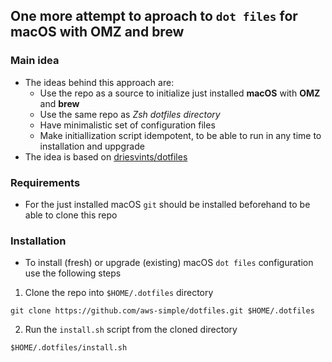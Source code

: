 ## One more attempt to aproach to `dot files` for **macOS** with **OMZ** and **brew**

### Main idea

* The ideas behind this approach are:
  * Use the repo as a source to initialize just installed **macOS** with **OMZ** and **brew**
  * Use the same repo as _Zsh dotfiles directory_
  * Have minimalistic set of configuration files
  * Make initiallization script idempotent, to be able to run in any time to installation and uppgrade
* The idea is based on [driesvints/dotfiles](https://github.com/driesvints/dotfiles)

### Requirements

* For the just installed macOS `git` should be installed beforehand to be able to clone this repo

### Installation

* To install (fresh) or upgrade (existing) macOS `dot files` configuration use the following steps

1. Clone the repo into `$HOME/.dotfiles` directory

```console
git clone https://github.com/aws-simple/dotfiles.git $HOME/.dotfiles
```

2. Run the `install.sh` script from the cloned directory

```console
$HOME/.dotfiles/install.sh
```
